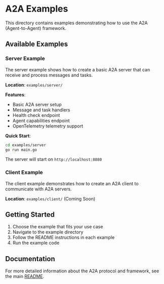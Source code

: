 # A2A Examples

This directory contains examples demonstrating how to use the A2A (Agent-to-Agent) framework.

## Available Examples

### Server Example

The server example shows how to create a basic A2A server that can receive and process messages and tasks.

**Location**: `examples/server/`

**Features**:

- Basic A2A server setup
- Message and task handlers
- Health check endpoint
- Agent capabilities endpoint
- OpenTelemetry telemetry support

**Quick Start**:

```bash
cd examples/server
go run main.go
```

The server will start on `http://localhost:8080`

### Client Example

The client example demonstrates how to create an A2A client to communicate with A2A servers.

**Location**: `examples/client/` (Coming Soon)

## Getting Started

1. Choose the example that fits your use case
2. Navigate to the example directory
3. Follow the README instructions in each example
4. Run the example code

## Documentation

For more detailed information about the A2A protocol and framework, see the main [README](../README.md).
